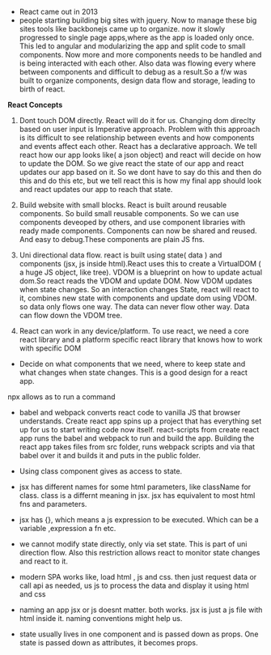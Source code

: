 - React came out in 2013
- people starting building big sites with jquery. Now to manage these big sites tools like backbonejs came up to organize. now it slowly progressed to single page apps,where as the app is loaded only once. This led to angular and modularizing the app and split code to small components. Now more and more components needs to be handled and is being interacted with each other. Also data was flowing every where between components and difficult to debug as a result.So a f/w was built to organize components, design data flow and storage, leading to birth of react.

**React Concepts**
1. Dont touch DOM directly. React will do it for us. Changing dom direclty based on user input is Imperative approach. Problem with this approach is its difficult to see relationship between events and how components and events affect each other. React has a declarative approach. We tell react how our app looks like( a json object) and react will decide on how to update the DOM. So we give react the state of our app and react updates our app based on it. So we dont have to say do this and then do this and do this etc, but we tell react this is how my final app should look and react updates our app to reach that state.

2. Build website with small blocks. React is built around reusable components. So build small reusable components. So we can use components deveoped by others, and use component libraries with ready made components. Components can now be shared and reused. And easy to debug.These components are plain JS fns.

3. Uni directional data flow. react is built using state( data ) and components (jsx, js inside html).React uses this to create a VirtualDOM ( a  huge JS object, like tree). VDOM is a blueprint on how to update actual dom.So react reads the VDOM and update DOM. Now VDOM updates when state changes. So an interaction changes State, react will react to it, combines new state with components and update dom using VDOM. so data only flows one way. The data can never flow other way. Data can flow down the VDOM tree. 

4. React can work in any device/platform. To use react, we need a core react library and a platform specific react library that knows how to work with specific DOM

- Decide on what components that we need, where to keep state and what changes when state changes. This is a good design for a react app.

npx allows as to run a command 

- babel and webpack converts react code to vanilla JS that browser understands. Create react app spins up a project that has everything set up for us to start writing code now itself. react-scripts from create react app runs the babel and webpack to run and build the app. Building the react app takes files from src folder, runs webpack scripts and via that babel over it and builds it and puts in the public folder.

- Using class component gives as access to state.

- jsx has different names for some html parameters, like className for class. class is a differnt meaning in jsx. jsx has equivalent to most html fns and parameters.
- jsx has {}, which means a js expression to be executed. Which can be a variable ,expression a fn etc.
- we cannot modify state directly, only via set state. This is part of uni direction flow. Also this restriction allows react to monitor state changes and react to it.

- modern SPA works like, load html , js and css. then just request data or call api as needed, us js to process the data and display it using html and css

- naming an app jsx or js doesnt matter. both works. jsx is just a js file with html inside it. naming conventions might help us.

- state usually lives in one component and is passed down as props. One state is passed down as attributes, it becomes props.

